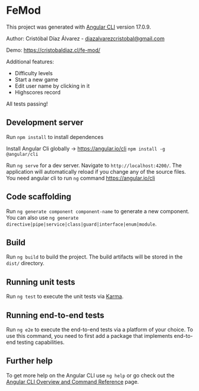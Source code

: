 # FeMod

This project was generated with [Angular CLI](https://github.com/angular/angular-cli) version 17.0.9.

Author: Cristóbal Díaz Álvarez - diazalvarezcristobal@gmail.com

Demo: https://cristobaldiaz.cl/fe-mod/

Additional features:
- Difficulty levels
- Start a new game
- Edit user name by clicking in it
- Highscores record

All tests passing!

## Development server

Run `npm install` to install dependences

Install Angular Cli globally -> https://angular.io/cli `npm install -g @angular/cli`

Run `ng serve` for a dev server. Navigate to `http://localhost:4200/`. The application will automatically reload if you change any of the source files.
You need angular cli to run `ng` command https://angular.io/cli

## Code scaffolding

Run `ng generate component component-name` to generate a new component. You can also use `ng generate directive|pipe|service|class|guard|interface|enum|module`.

## Build

Run `ng build` to build the project. The build artifacts will be stored in the `dist/` directory.

## Running unit tests

Run `ng test` to execute the unit tests via [Karma](https://karma-runner.github.io).

## Running end-to-end tests

Run `ng e2e` to execute the end-to-end tests via a platform of your choice. To use this command, you need to first add a package that implements end-to-end testing capabilities.

## Further help

To get more help on the Angular CLI use `ng help` or go check out the [Angular CLI Overview and Command Reference](https://angular.io/cli) page.
